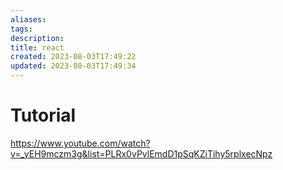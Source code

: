```yaml
---
aliases: 
tags: 
description:
title: react
created: 2023-08-03T17:49:22
updated: 2023-08-03T17:49:34
---
```


# Tutorial

<https://www.youtube.com/watch?v=_yEH9mczm3g&list=PLRx0vPvlEmdD1pSqKZiTihy5rplxecNpz>
